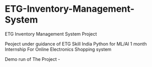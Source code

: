 # ETG-Inventory-Management-System
ETG Inventory Management System Project

Peoject under guidance of ETG Skill India Python for ML/AI 1 month Internship
For Online Electronics Shopping system

Demo run of The Project - 
